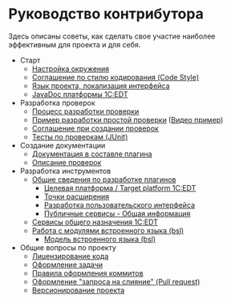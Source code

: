 # Руководство контрибутора

Здесь описаны советы, как сделать свое участие наиболее эффективным для проекта и для себя. 

- Старт
    - [Настройка окружения](environment.md)
    - [Соглашение по стилю кодирования (Code Style)](code_style.md)
    - [Язык проекта, локализация интерфейса](project_language.md)
    - [JavaDoc платформы 1C:EDT](https://edt.1c.ru/dev/edt/2021.2/apidocs/)
- Разработка проверок
    - [Процесс разработки проверки](check_workflow.md)
    - [Пример разработки простой проверки](check_example.md) ([Видео пример](https://youtu.be/Q_JtIVTntiM))
    - [Соглашение при создании проверок](Check_Convention.md)
    - [Тесты по проверкам (JUnit)](testing.md)
- Создание документации
    - [Документация в составле плагина](documentation.md)
    - [Описание проверок](check_description.md)
- Разработка инструментов
    - [Общие сведения по разработке плагинов](https://edt.1c.ru/dev/ru/docs/plugins/dev/)
        - [Целевая платформа / Target platform 1C:EDT](https://edt.1c.ru/dev/ru/docs/plugins/dev/target-platform/)
        - [Точки расширения](https://edt.1c.ru/dev/ru/docs/plugins/dev/extension-points/)
        - [Разработка пользовательского интерфейса](https://edt.1c.ru/dev/ru/docs/plugins/dev/ui/)
        - [Публичные сервисы - Общая информация](https://edt.1c.ru/dev/ru/docs/plugins/dev/public-services/)
    - [Cервисы общего назначения 1C:EDT](https://edt.1c.ru/dev/ru/docs/plugins/dev/edt-services/)
    - [Работа с модулями встроенного языка (bsl)](https://edt.1c.ru/dev/ru/docs/plugins/dev/lang/)
        - [Модель встроенного языка (bsl)](https://edt.1c.ru/dev/ru/docs/plugins/dev/lang/bsl-model/)
- Общие вопросы по проекту
    - [Лицензирование кода](licensing.md)
    - [Оформление задачи](issue.md)
    - [Правила оформления коммитов](commits.md)
    - [Оформление "запроса на слияние" (Pull request)](pull_request.md)
    - [Версионирование проекта](versioning.md)
